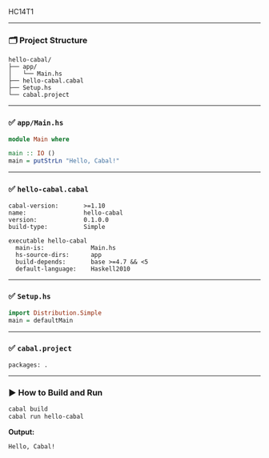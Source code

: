 HC14T1

---

### 🗂️ Project Structure

```
hello-cabal/
├── app/
│   └── Main.hs
├── hello-cabal.cabal
├── Setup.hs
└── cabal.project
```

---

### ✅ `app/Main.hs`

```haskell
module Main where

main :: IO ()
main = putStrLn "Hello, Cabal!"
```

---

### ✅ `hello-cabal.cabal`

```cabal
cabal-version:       >=1.10
name:                hello-cabal
version:             0.1.0.0
build-type:          Simple

executable hello-cabal
  main-is:             Main.hs
  hs-source-dirs:      app
  build-depends:       base >=4.7 && <5
  default-language:    Haskell2010
```

---

### ✅ `Setup.hs`

```haskell
import Distribution.Simple
main = defaultMain
```

---

### ✅ `cabal.project`

```cabal
packages: .
```

---

### ▶️ How to Build and Run

```bash
cabal build
cabal run hello-cabal
```

**Output:**

```
Hello, Cabal!
```

